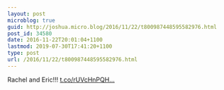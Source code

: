 ```yaml
---
layout: post
microblog: true
guid: http://joshua.micro.blog/2016/11/22/t800987448595582976.html
post_id: 34580
date: 2016-11-22T20:01:04+1100
lastmod: 2019-07-30T17:41:20+1100
type: post
url: /2016/11/22/t800987448595582976.html
---
```

Rachel and Eric!!! [t.co/rUVcHnPQH...](https://t.co/rUVcHnPQH4)

